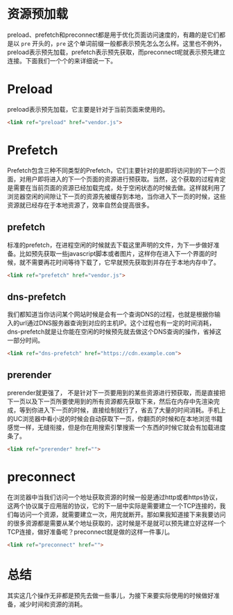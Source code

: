 

# 资源预加载


preload、prefetch和preconnect都是用于优化页面访问速度的，有趣的是它们都是以 `pre` 开头的，`pre` 这个单词前缀一般都表示预先怎么怎么样。这里也不例外，preload表示预先加载，prefetch表示预先获取，而preconnect呢就表示预先建立连接。下面我们一个个的来详细说一下。

# Preload

preload表示预先加载，它主要是针对于当前页面来使用的。

```html
<link ref="preload" href="vendor.js">
```
# Prefetch
Prefetch包含三种不同类型的Prefetch，它们主要针对的是即将访问到的下一个页面，对用户即将进入的下一个页面的资源进行预获取。当然，这个获取的过程肯定是需要在当前页面的资源已经加载完成，处于空闲状态的时候去做。这样就利用了浏览器空闲的间隙让下一页的资源先被缓存到本地，当你进入下一页的时候，这些资源就已经存在于本地资源了，效率自然会提高很多。

## prefetch
标准的prefetch，在进程空闲的时候就去下载这里声明的文件，为下一步做好准备。比如预先获取一些javascript脚本或者图片，这样你在进入下一个界面的时候，就不需要再花时间等待下载了，它早就预先获取到并存在于本地内存中了。

```html
<link ref="prefetch" href="vendor.js">
```

## dns-prefetch

我们都知道当你访问某个网站时候是会有一个查询DNS的过程，也就是根据你输入的url通过DNS服务器查询到对应的主机IP。这个过程也有一定的时间消耗，dns-prefetch就是让你能在空闲的时候预先就去做这个DNS查询的操作，省掉这一部分时间。

```html
<link ref="dns-prefetch" href="https://cdn.example.com">
```


## prerender

prerender就更强了， 不是针对下一页要用到的某些资源进行预获取，而是直接把下一页以及下一页所要使用到的所有资源都先获取下来，然后在内存中先渲染完成，等到你进入下一页的时候，直接绘制就行了，省去了大量的时间消耗。手机上的UC浏览器中看小说的时候会自动获取下一页，你翻页的时候和在本地浏览书籍感觉一样，无缝衔接，但是你在用搜索引擎搜索一个东西的时候它就会有加载进度条了。

```html
<link ref="prerender" href="">
```

# preconnect
在浏览器中当我们访问一个地址获取资源的时候一般是通过http或者https协议，这两个协议属于应用层的协议，它的下一层中实际是需要建立一个TCP连接的，我们每访问一个资源，就需要建立一次，用完就断开。那如果我知道接下来我要访问的很多资源都是需要从某个地址获取的，这时候是不是就可以预先建立好这样一个TCP连接，做好准备呢？preconnect就是做的这样一件事儿。

```html
<link ref="preconnect" href="">
```

# 总结
其实这几个操作无非都是预先去做一些事儿，为接下来要实际使用的时候做好准备，减少时间和资源的消耗。

